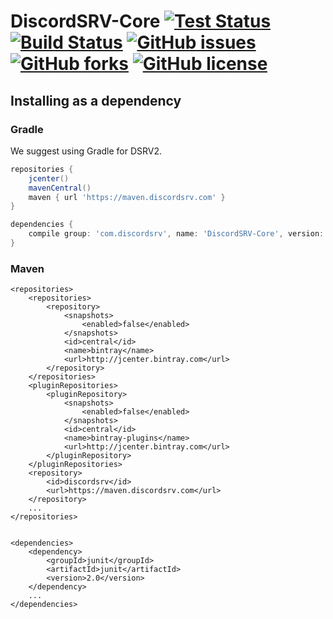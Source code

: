 # DiscordSRV-Core [![Test Status](https://travis-ci.org/DiscordSRV/DiscordSRV-Core.svg?branch=master)](https://travis-ci.org/DiscordSRV/DiscordSRV-Core) [![Build Status](https://ci.scarsz.me/httpAuth/app/rest/builds/id:20/statusIcon.svg?guest=1)](https://ci.scarsz.me/project.html?projectId=DiscordSRVCore&tab=projectOverview&guest=1) [![GitHub issues](https://img.shields.io/github/issues/DiscordSRV/DiscordSRV-Core.svg)](https://github.com/DiscordSRV/DiscordSRV-Core/issues) [![GitHub forks](https://img.shields.io/github/forks/DiscordSRV/DiscordSRV-Core.svg)](https://github.com/DiscordSRV/DiscordSRV-Core/network) [![GitHub license](https://img.shields.io/github/license/DiscordSRV/DiscordSRV-Core.svg)](https://github.com/DiscordSRV/DiscordSRV-Core/blob/master/LICENSE)


## Installing as a dependency

### Gradle

We suggest using Gradle for DSRV2.

```groovy
repositories {
    jcenter()
    mavenCentral()
    maven { url 'https://maven.discordsrv.com' }
}

dependencies {
    compile group: 'com.discordsrv', name: 'DiscordSRV-Core', version: '2.0'
}
```

### Maven

```mxml
<repositories>
    <repositories>
        <repository>
            <snapshots>
                <enabled>false</enabled>
            </snapshots>
            <id>central</id>
            <name>bintray</name>
            <url>http://jcenter.bintray.com</url>
        </repository>
    </repositories>
    <pluginRepositories>
        <pluginRepository>
            <snapshots>
                <enabled>false</enabled>
            </snapshots>
            <id>central</id>
            <name>bintray-plugins</name>
            <url>http://jcenter.bintray.com</url>
        </pluginRepository>
    </pluginRepositories>
    <repository>
        <id>discordsrv</id>
        <url>https://maven.discordsrv.com</url>
    </repository>
    ...
</repositories>


<dependencies>
    <dependency>
        <groupId>junit</groupId>
        <artifactId>junit</artifactId>
        <version>2.0</version>
    </dependency>
    ...
</dependencies>

```
